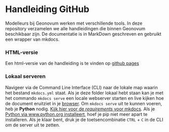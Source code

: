 # Handleiding GitHub

Modelleurs bij Geonovum werken met verschillende tools. In deze repository verzamelen we alle handleidingen die binnen Geonovum beschikbaar zijn. De documentatie is in MarkDown geschreven en gebruikt een wrapper van mkdocs.

### HTML-versie

Een html-versie van de handleiding is te vinden op [github pages](https://geonovum.github.io/handleiding-tooling/)

### Lokaal serveren

Navigeer via de Command Line Interface (CLI) naar de lokale map waarin het bestand `mkdocs.yml` staat. Als je deze folder lokaal hebt staan kan je met het commando `mkdocs serve` een locale webserver starten en live kijken hoe de document eruitziet in je [browser](http://127.0.0.1:8000/). Om `mkdocs serve` uit te kunnen voeren, heb je **Python** nodig. [Kijk hier voor de _requirements_ voor mkdocs](https://www.mkdocs.org/user-guide/installation/#requirements). Als je [Python via www.python.org installeert](https://wiki.python.org/moin/BeginnersGuide/Download), hoef je pip niet meer apart te installeren. Als je klaar bent, druk je de toetsencombinatie `CTRL` + `C` in de CLI om de server uit te zetten.